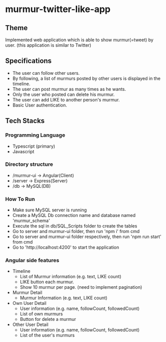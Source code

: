 # murmur-twitter-like-app

## Theme
Implemented web application which is able to show murmur(=tweet) by user. (this application is similar to Twitter)

## Specifications
* The user can follow other users.
* By following, a list of murmurs posted by other users is displayed in the timeline.
* The user can post murmur as many times as he wants.
* Only the user who posted can delete his murmur.
* The user can add LIKE to another person's murmur.
* Basic User authentication.

## Tech Stacks
### Programming Language
* Typescript (primary)
* Javascript

### Directory structure
- /murmur-ui -> Angular(Client)
- /server -> Express(Server)
- /db -> MySQL(DB)

### How To Run
- Make sure MySQL server is running
- Create a MySQL Db connection name and database named 'murmur_schema'
- Execute the sql in db/SQL_Scripts folder to create the tables
- Go to server and murmur-ui folder, then run 'npm i' from cmd
- Go to server and murmur-ui folder respectively, then run 'npm run start' from cmd
- Go to 'http://localhost:4200' to start the application

### Angular side features
 * Timeline
   * List of Murmur information (e.g. text, LIKE count)
   * LIKE button each murmur.
   * Show 10 murmur per page. (need to implement pagination)
 * Murmur Detail
   * Murmur Information (e.g. text, LIKE count)
 * Own User Detail 
   * User information (e.g. name, followCount, followedCount)
   * List of own murmurs
   * Button for delete a murmur
 * Other User Detail
   * User information (e.g. name, followCount, followedCount)
   * List of the user's murmurs